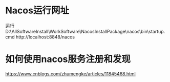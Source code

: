 # Nacos运行网址
运行 D:\AllSoftwareInstall\WorkSoftware\NacosInstallPackage\nacos\bin\startup.cmd
http://localhost:8848/nacos
# 如何使用nacos服务注册和发现
https://www.cnblogs.com/zhumengke/articles/11845468.html